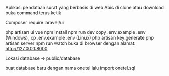 Aplikasi pendataan surat yang berbasis di web
Abis di clone atau download buka command terus ketik

Composer require laravel/ui

php artisan ui vue
npm install
npm run dev
copy .env.example .env (Windows), cp .env.example .env (Linux)
php artisan key:generate
php artisan server
npm run watch
buka di browser dengan alamat: http://127.0.0.1:8000

Lokasi database -> public/database

buat database baru dengan nama onetel
lalu import onetel.sql
